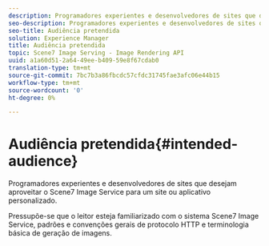 ```yaml
---
description: Programadores experientes e desenvolvedores de sites que desejam aproveitar o Scene7 Image Service para um site ou aplicativo personalizado.
seo-description: Programadores experientes e desenvolvedores de sites que desejam aproveitar o Scene7 Image Service para um site ou aplicativo personalizado.
seo-title: Audiência pretendida
solution: Experience Manager
title: Audiência pretendida
topic: Scene7 Image Serving - Image Rendering API
uuid: a1a60d51-2a64-49ee-b409-59e8f67cdab0
translation-type: tm+mt
source-git-commit: 7bc7b3a86fbcdc57cfdc31745fae3afc06e44b15
workflow-type: tm+mt
source-wordcount: '0'
ht-degree: 0%

---
```



# Audiência pretendida{#intended-audience}

Programadores experientes e desenvolvedores de sites que desejam aproveitar o Scene7 Image Service para um site ou aplicativo personalizado.

Pressupõe-se que o leitor esteja familiarizado com o sistema Scene7 Image Service, padrões e convenções gerais de protocolo HTTP e terminologia básica de geração de imagens.
